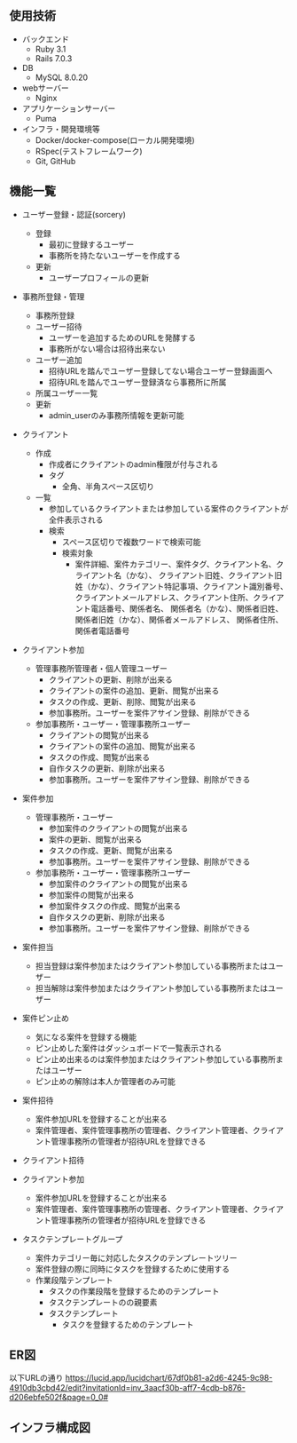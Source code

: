## 使用技術
- バックエンド
  - Ruby 3.1
  - Rails 7.0.3<br>
- DB
  - MySQL 8.0.20<br>
- webサーバー
  - Nginx<br>
- アプリケーションサーバー
  - Puma<br>
- インフラ・開発環境等
  <!-- - AWS（VPC, ECS, ECR, RDS, S3, Route 53, ALB, ACM） -->
  - Docker/docker-compose(ローカル開発環境)
  <!-- - CircleCI(自動ビルド、自動テスト、自動デプロイ) -->
  - RSpec(テストフレームワーク)
  <!-- - rubocop(静的コード解析ツール)
  - brakeman(静的解析脆弱性診断) -->
  - Git, GitHub

## 機能一覧
- ユーザー登録・認証(sorcery)
  - 登録
    - 最初に登録するユーザー
    - 事務所を持たないユーザーを作成する
  - 更新
    - ユーザープロフィールの更新
- 事務所登録・管理
  - 事務所登録
  - ユーザー招待
    - ユーザーを追加するためのURLを発酵する
    - 事務所がない場合は招待出来ない
  - ユーザー追加
    - 招待URLを踏んでユーザー登録してない場合ユーザー登録画面へ
    - 招待URLを踏んでユーザー登録済なら事務所に所属
  - 所属ユーザー一覧
  - 更新
    - admin_userのみ事務所情報を更新可能
- クライアント
  - 作成
    - 作成者にクライアントのadmin権限が付与される
    - タグ
      - 全角、半角スペース区切り
  - 一覧
    - 参加しているクライアントまたは参加している案件のクライアントが全件表示される  
    - 検索
      - スペース区切りで複数ワードで検索可能
      - 検索対象
        - 案件詳細、案件カテゴリー、案件タグ、クライアント名、クライアント名（かな）、
          クライアント旧姓、クライアント旧姓（かな）、クライアント特記事項、クライアント識別番号、
          クライアントメールアドレス、クライアント住所、クライアント電話番号、関係者名、
          関係者名（かな）、関係者旧姓、関係者旧姓（かな）、関係者メールアドレス、
          関係者住所、関係者電話番号
- クライアント参加
  - 管理事務所管理者・個人管理ユーザー
    - クライアントの更新、削除が出来る
    - クライアントの案件の追加、更新、閲覧が出来る
    - タスクの作成、更新、削除、閲覧が出来る
    - 参加事務所。ユーザーを案件アサイン登録、削除ができる
  - 参加事務所・ユーザー・管理事務所ユーザー
    - クライアントの閲覧が出来る
    - クライアントの案件の追加、閲覧が出来る
    - タスクの作成、閲覧が出来る
    - 自作タスクの更新、削除が出来る
    - 参加事務所。ユーザーを案件アサイン登録、削除ができる
- 案件参加
  - 管理事務所・ユーザー
    - 参加案件のクライアントの閲覧が出来る
    - 案件の更新、閲覧が出来る
    - タスクの作成、更新、閲覧が出来る
    - 参加事務所。ユーザーを案件アサイン登録、削除ができる
  - 参加事務所・ユーザー・管理事務所ユーザー
    - 参加案件のクライアントの閲覧が出来る
    - 参加案件の閲覧が出来る
    - 参加案件タスクの作成、閲覧が出来る
    - 自作タスクの更新、削除が出来る
    - 参加事務所。ユーザーを案件アサイン登録、削除ができる
- 案件担当
  - 担当登録は案件参加またはクライアント参加している事務所またはユーザー
  - 担当解除は案件参加またはクライアント参加している事務所またはユーザー
  <!-- 案件タスクの認可に必要 -->
  <!-- タスク実装後に記入 -->
- 案件ピン止め
  - 気になる案件を登録する機能
  - ピン止めした案件はダッシュボードで一覧表示される
  - ピン止め出来るのは案件参加またはクライアント参加している事務所またはユーザー
  - ピン止めの解除は本人か管理者のみ可能
- 案件招待
  - 案件参加URLを登録することが出来る
  - 案件管理者、案件管理事務所の管理者、クライアント管理者、クライアント管理事務所の管理者が招待URLを登録できる

- クライアント招待
- クライアント参加
  - 案件参加URLを登録することが出来る
  - 案件管理者、案件管理事務所の管理者、クライアント管理者、クライアント管理事務所の管理者が招待URLを登録できる

- タスクテンプレートグループ
  - 案件カテゴリー毎に対応したタスクのテンプレートツリー
  - 案件登録の際に同時にタスクを登録するために使用する
  - 作業段階テンプレート
    - タスクの作業段階を登録するためのテンプレート
    - タスクテンプレートのの親要素
    - タスクテンプレート
      - タスクを登録するためのテンプレート

## ER図
以下URLの通り
https://lucid.app/lucidchart/67df0b81-a2d6-4245-9c98-4910db3cbd42/edit?invitationId=inv_3aacf30b-aff7-4cdb-b876-d206ebfe502f&page=0_0#

## インフラ構成図